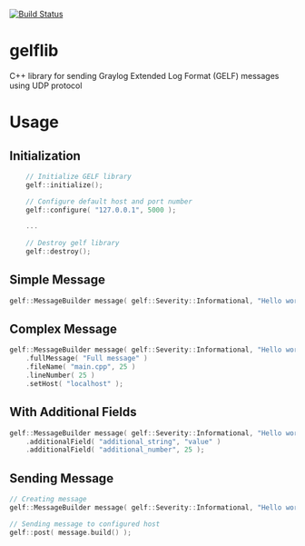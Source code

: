 [![Build Status](https://travis-ci.org/serge-14/gelflib.svg?branch=master)](https://travis-ci.org/serge-14/gelflib)

# gelflib
C++ library for sending Graylog Extended Log Format (GELF) messages using UDP protocol

# Usage

## Initialization

```cpp
    // Initialize GELF library
    gelf::initialize();

    // Configure default host and port number
    gelf::configure( "127.0.0.1", 5000 );

    ...
    
    // Destroy gelf library
    gelf::destroy();
```

## Simple Message

```cpp
gelf::MessageBuilder message( gelf::Severity::Informational, "Hello world!" );
```

## Complex Message

```cpp
gelf::MessageBuilder message( gelf::Severity::Informational, "Hello world!" )
    .fullMessage( "Full message" )
    .fileName( "main.cpp", 25 )
    .lineNumber( 25 )
    .setHost( "localhost" );
```

## With Additional Fields

```cpp
gelf::MessageBuilder message( gelf::Severity::Informational, "Hello world!" )
    .additionalField( "additional_string", "value" )
    .additionalField( "additional_number", 25 );
```

## Sending Message

```cpp
// Creating message
gelf::MessageBuilder message( gelf::Severity::Informational, "Hello world!" );

// Sending message to configured host
gelf::post( message.build() );
```